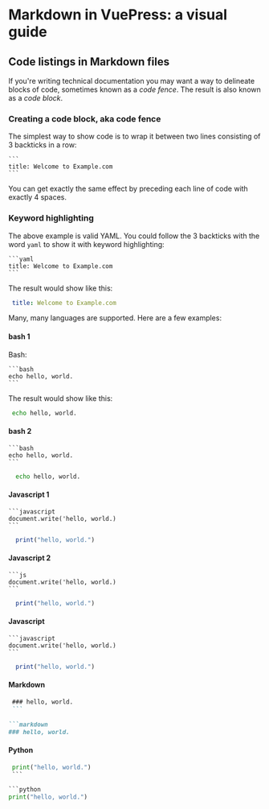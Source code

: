 # Markdown in VuePress: a visual guide

## Code listings in Markdown files

If you're writing technical documentation you may want a way to delineate blocks of 
code, sometimes known as a *code fence*. The result is also known as a *code block*.

### Creating a code block, aka code fence

The simplest way to show code is to wrap it between two lines consisting of 3 backticks in a row:
    
    ```
    title: Welcome to Example.com
    ```

You can get exactly the same effect by preceding each line of code with exactly 4 spaces.

### Keyword highlighting

The above example is valid YAML. You could follow the 3 backticks with the word `yaml`
to show it with keyword highlighting:

    ```yaml
    title: Welcome to Example.com
    ```
 The result would show like this:
 
````yaml
 title: Welcome to Example.com
````
 
 Many, many languages are supported. Here are a few examples:

#### bash 1

Bash:

    ```bash
    echo hello, world.
    ```
 The result would show like this:
 
````bash
 echo hello, world.
````




#### bash 2

    ```bash
    echo hello, world.
    ```
    
````bash
  echo hello, world.
````
 
#### Javascript 1
 
    ```javascript
    document.write('hello, world.)
    ```
    
```javascript
  print("hello, world.")
```
 
#### Javascript 2
 
    ```js
    document.write('hello, world.)
    ```
    
```js
  print("hello, world.")
```
 
#### Javascript
 
    ```javascript
    document.write('hello, world.)
    ```
    
```javascript
  print("hello, world.")
```
 
 #### Markdown 
 
   ```markdown
    ### hello, world.
    ```
    
 ```markdown
  ### hello, world.
 ```
 
  #### Python
 
   ```python
    print("hello, world.")
    ```
    
 ```python
  print("hello, world.")
 ```
 
